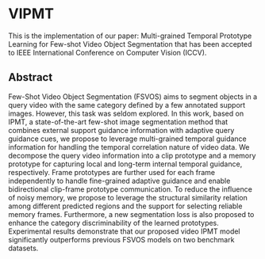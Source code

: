 # VIPMT
This is the implementation of our paper: Multi-grained Temporal Prototype Learning for Few-shot Video Object Segmentation that has been accepted to  IEEE International Conference on Computer Vision (ICCV).

## Abstract
Few-Shot Video Object Segmentation (FSVOS) aims to segment objects in a query video with the same category defined by a few annotated support images. However, this task was seldom explored. In this work, based on IPMT, a state-of-the-art few-shot image segmentation method that combines external support guidance information with adaptive query guidance cues, we propose to leverage multi-grained temporal guidance information for handling the temporal correlation nature of video data. We decompose the query video information into a clip prototype and a memory prototype for capturing local and long-term internal temporal guidance, respectively. Frame prototypes are further used for each frame independently to handle fine-grained adaptive guidance and enable bidirectional clip-frame prototype communication. To reduce the influence of noisy memory, we propose to leverage the structural similarity relation among different predicted regions and the support for selecting reliable memory frames. Furthermore, a new segmentation loss
is also proposed to enhance the category discriminability of the learned prototypes. Experimental results demonstrate that our proposed video IPMT model significantly outperforms previous FSVOS models on two benchmark datasets.
